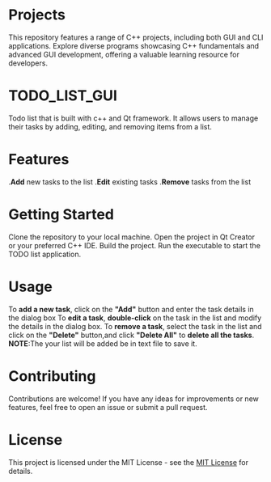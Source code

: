 # Projects
This repository features a range of C++ projects, including both GUI and CLI applications. Explore diverse programs showcasing C++ fundamentals and advanced GUI development, offering a valuable learning resource for developers.
# TODO_LIST_GUI
Todo list that is built with c++ and Qt framework. It allows users to manage their tasks by adding, editing, and removing items from a list.

# Features
.**Add** new tasks to the list 
.**Edit** existing tasks
.**Remove** tasks from the list

# Getting Started
Clone the repository to your local machine.
Open the project in Qt Creator or your preferred C++ IDE.
Build the project.
Run the executable to start the TODO list application.

# Usage
To **add a new task**, click on the **"Add"** button and enter the task details in the dialog box
To **edit a task**, **double-click** on the task in the list and modify the details in the dialog box.
To **remove a task**, select the task in the list and click on the **"Delete"** button,and click **"Delete All"** to **delete all the tasks**.
**NOTE**:The your list will be added be in text file to save it.

# Contributing
Contributions are welcome! If you have any ideas for improvements or new features, feel free to open an issue or submit a pull request.

# License
This project is licensed under the MIT License - see the [MIT License](LICENSE) for details.
